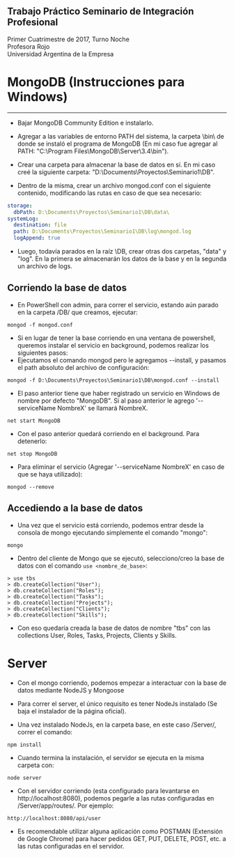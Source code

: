## Trabajo Práctico Seminario de Integración Profesional  
Primer Cuatrimestre de 2017, Turno Noche  
Profesora Rojo  
Universidad Argentina de la Empresa  

# MongoDB (Instrucciones para Windows)
-------

- Bajar MongoDB Community Edition e instalarlo.
- Agregar a las variables de entorno PATH del sistema, la carpeta \bin\ de donde se instaló el programa de MongoDB (En mi caso fue agregar al PATH: "C:\Program Files\MongoDB\Server\3.4\bin").

- Crear una carpeta para almacenar la base de datos en sí. En mi caso creé la siguiente carpeta: "D:\Documents\Proyectos\Seminario1\DB\".
- Dentro de la misma, crear un archivo mongod.conf con el siguiente contenido, modificando las rutas en caso de que sea necesario:

```yaml
storage:
  dbPath: D:\Documents\Proyectos\Seminario1\DB\data\
systemLog:
  destination: file
  path: D:\Documents\Proyectos\Seminario1\DB\log\mongod.log
  logAppend: true
```

- Luego, todavía parados en la raíz \DB\, crear otras dos carpetas, "data" y "log". En la primera se almacenarán los datos de la base y en la segunda un archivo de logs.


## Corriendo la base de datos

- En PowerShell con admin, para correr el servicio, estando aún parado en la carpeta /DB/ que creamos, ejecutar:  
```
mongod -f mongod.conf
```

- Si en lugar de tener la base corriendo en una ventana de powershell, queremos instalar el servicio en background, podemos realizar los siguientes pasos:
- Ejecutamos el comando mongod pero le agregamos --install, y pasamos el path absoluto del archivo de configuración:  
```
mongod -f D:\Documents\Proyectos\Seminario1\DB\mongod.conf --install
```

- El paso anterior tiene que haber registrado un servicio en Windows de nombre por defecto "MongoDB". Si al paso anterior le agrego '--serviceName NombreX' se llamará NombreX.  
```
net start MongoDB
```

- Con el paso anterior quedará corriendo en el background. Para detenerlo:  
```
net stop MongoDB
```

- Para eliminar el servicio (Agregar '--serviceName NombreX' en caso de que se haya utilizado):  
```
mongod --remove
```

## Accediendo a la base de datos

- Una vez que el servicio está corriendo, podemos entrar desde la consola de mongo ejecutando simplemente el comando "mongo":  
```
mongo
```

- Dentro del cliente de Mongo que se ejecutó, selecciono/creo la base de datos con el comando `use <nombre_de_base>`:  
```
> use tbs
> db.createCollection("User");
> db.createCollection("Roles");
> db.createCollection("Tasks");
> db.createCollection("Projects");
> db.createCollection("Clients");
> db.createCollection("Skills");
```

- Con eso quedaría creada la base de datos de nombre "tbs" con las collections User, Roles, Tasks, Projects, Clients y Skills.

# Server

- Con el mongo corriendo, podemos empezar a interactuar con la base de datos mediante NodeJS y Mongoose

- Para correr el server, el único requisito es tener NodeJs instalado (Se baja el instalador de la página oficial).
- Una vez instalado NodeJs, en la carpeta base, en este caso /Server/, correr el comando:
```
npm install
```
- Cuando termina la instalación, el servidor se ejecuta en la misma carpeta con:
```
node server
```
- Con el servidor corriendo (esta configurado para levantarse en http://localhost:8080), podemos pegarle a las rutas configuradas en /Server/app/routes/. Por ejemplo:
```
http://localhost:8080/api/user
```
- Es recomendable utilizar alguna aplicación como POSTMAN (Extensión de Google Chrome) para hacer pedidos GET, PUT, DELETE, POST, etc. a las rutas configuradas en el servidor.
